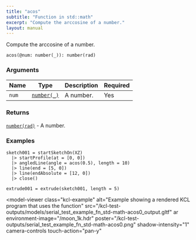 ```yaml
---
title: "acos"
subtitle: "Function in std::math"
excerpt: "Compute the arccosine of a number."
layout: manual
---
```


Compute the arccosine of a number.

```kcl
acos(@num: number(_)): number(rad)
```



### Arguments

| Name | Type | Description | Required |
|----------|------|-------------|----------|
| `num` | [`number(_)`](/docs/kcl-std/types/std-types-number) | A number. | Yes |

### Returns

[`number(rad)`](/docs/kcl-std/types/std-types-number) - A number.


### Examples

```kcl
sketch001 = startSketchOn(XZ)
  |> startProfile(at = [0, 0])
  |> angledLine(angle = acos(0.5), length = 10)
  |> line(end = [5, 0])
  |> line(endAbsolute = [12, 0])
  |> close()

extrude001 = extrude(sketch001, length = 5)

```


<model-viewer
  class="kcl-example"
  alt="Example showing a rendered KCL program that uses the  function"
  src="/kcl-test-outputs/models/serial_test_example_fn_std-math-acos0_output.gltf"
  ar
  environment-image="/moon_1k.hdr"
  poster="/kcl-test-outputs/serial_test_example_fn_std-math-acos0.png"
  shadow-intensity="1"
  camera-controls
  touch-action="pan-y"
>
</model-viewer>


